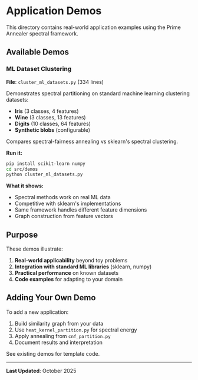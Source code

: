 # Application Demos

This directory contains real-world application examples using the Prime Annealer spectral framework.

## Available Demos

### ML Dataset Clustering

**File**: `cluster_ml_datasets.py` (334 lines)

Demonstrates spectral partitioning on standard machine learning clustering datasets:
- **Iris** (3 classes, 4 features)
- **Wine** (3 classes, 13 features)
- **Digits** (10 classes, 64 features)
- **Synthetic blobs** (configurable)

Compares spectral-fairness annealing vs sklearn's spectral clustering.

**Run it:**
```bash
pip install scikit-learn numpy
cd src/demos
python cluster_ml_datasets.py
```

**What it shows:**
- Spectral methods work on real ML data
- Competitive with sklearn's implementations
- Same framework handles different feature dimensions
- Graph construction from feature vectors

## Purpose

These demos illustrate:
1. **Real-world applicability** beyond toy problems
2. **Integration with standard ML libraries** (sklearn, numpy)
3. **Practical performance** on known datasets
4. **Code examples** for adapting to your domain

## Adding Your Own Demo

To add a new application:

1. Build similarity graph from your data
2. Use `heat_kernel_partition.py` for spectral energy
3. Apply annealing from `cnf_partition.py`
4. Document results and interpretation

See existing demos for template code.

---

**Last Updated**: October 2025
